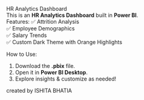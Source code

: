 HR Analytics Dashboard  
This is an **HR Analytics Dashboard** built in **Power BI**.  
 Features:
✅ Attrition Analysis  
✅ Employee Demographics  
✅ Salary Trends  
✅ Custom Dark Theme with Orange Highlights  

How to Use:
1. Download the **.pbix** file.  
2. Open it in **Power BI Desktop**.  
3. Explore insights & customize as needed!  

created by ISHITA BHATIA  

